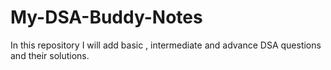 # My-DSA-Buddy-Notes
In this repository I will add basic , intermediate and advance DSA questions and their solutions.
